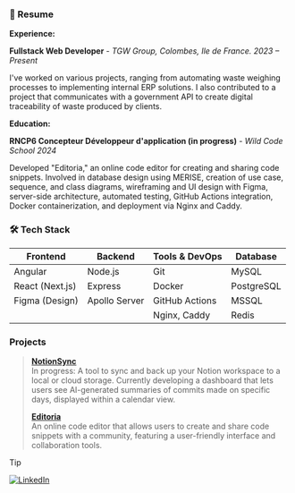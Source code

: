### 📝 Resume

**Experience:**

 **Fullstack Web Developer** - _TGW Group, Colombes, Ile de France. 
  2023 – Present_
  
  I've worked on various projects, ranging from automating waste weighing processes to implementing internal ERP solutions. 
I also contributed to a project that communicates with a government API to create digital traceability of waste produced by clients.

**Education:**

 **RNCP6 Concepteur Développeur d'application (in progress)** - _Wild Code School 2024_

   Developed "Editoria," an online code editor for creating and sharing code snippets. Involved in database design using MERISE, creation of use case, sequence, and class diagrams, wireframing and UI design with Figma, server-side architecture, automated testing, GitHub Actions integration, Docker containerization, and deployment via Nginx and Caddy.

  
### 🛠 Tech Stack

| Frontend       | Backend           | Tools & DevOps      | Database        |
| -------------- | ----------------- | ------------------- | --------------- |
| Angular        | Node.js           | Git                 | MySQL           |
| React (Next.js)| Express           | Docker              | PostgreSQL      |
| Figma (Design) | Apollo Server     | GitHub Actions      | MSSQL           |
|                |                   | Nginx, Caddy        | Redis           |



### Projects
> 
> **[NotionSync](https://github.com/Omcci/NotionSync)**  
> In progress: A tool to sync and back up your Notion workspace to a local or cloud storage. Currently developing a dashboard that lets users see AI-generated summaries of commits made on specific days, displayed within a calendar view.
> 
> **[Editoria](https://editoria.0923-orange-3.wns.wilders.dev/)**  
> An online code editor that allows users to create and share code snippets with a community, featuring a user-friendly interface and collaboration tools.

> [!TIP]
> [![LinkedIn](https://img.shields.io/badge/LinkedIn-0077B5?style=for-the-badge&logo=linkedin&logoColor=white)](https://www.linkedin.com/in/omarmelloulchi/)
